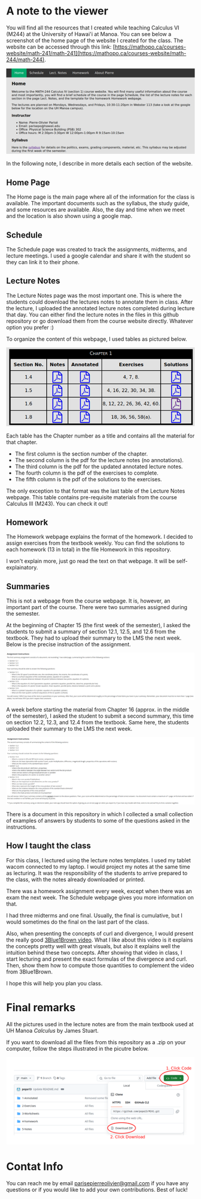 # A note to the viewer
You will find all the resources that I created while teaching Calculus VI (M244) at the University of Hawai'i at Manoa. You can see below a screenshot of the home page of the website I created for the class. The website can be accessed through this link: [https://mathopo.ca/courses-website/math-241/math-241](https://mathopo.ca/courses-website/math-244/math-244).

![Home page](M244-homepage.png)

In the following note, I describe in more details each section of the website.

## Home Page 
The Home page is the main page where all of the information for the class is available. The important documents such as the syllabus, the study guide, and some resources are available. Also, the day and time when we meet and the location is also shown using a google map. 

## Schedule
The Schedule page was created to track the assignments, midterms, and lecture meetings. I used a google calendar and share it with the student so they can link it to their phone.

## Lecture Notes
The Lecture Notes page was the most important one. This is where the students could download the lectures notes to annotate them in class. After the lecture, I uploaded the annotated lecture notes completed during lecture that day. You can either find the lecture notes in the files in this github repository or go download them from the course website directly. Whatever option you prefer :) 

To organize the content of this webpage, I used tables as pictured below.

![Lecture Notes Tables](M241-lectureNotesTable.png)

Each table has the Chapter number as a title and contains all the material for that chapter. 
- The first column is the section number of the chapter.
- The second column is the pdf for the lecture notes (no annotations).
- The third column is the pdf for the updated annotated lecture notes.
- The fourth column is the pdf of the exercises to complete.
- The fifth column is the pdf of the solutions to the exercises.

The only exception to that format was the last table of the Lecture Notes webpage. This table contains pre-requisite materials from the course Calculus III (M243). You can check it out!

## Homework
The Homework webpage explains the format of the homework. I decided to assign exercises from the textbook weekly. You can find the solutions to each homework (13 in total) in the file Homework in this repository.  

I won't explain more, just go read the text on that webpage. It will be self-explainatory.  

## Summaries
This is not a webpage from the course webpage. It is, however, an important part of the course. There were two summaries assigned during the semester.

At the beginning of Chapter 15 (the first week of the semester), I asked the students to submit a summary of section 12.1, 12.5, and 12.6 from the textbook. They had to upload their summary to the LMS the next week. Below is the precise instruction of the assignment.

![Summary 1](summary-assignment-description.png)

A week before starting the material from Chapter 16 (approx. in the middle of the semester), I asked the student to submit a second summary, this time on section 12.2, 12.3, and 12.4 from the textbook. Same here, the students uploaded their summary to the LMS the next week. 

![Summary 2](summary2-instructions.png)

There is a document in this repository in which I collected a small collection of examples of answers by students to some of the questions asked in the instructions.

## How I taught the class
For this class, I lectured using the lecture notes templates. I used my tablet wacom connected to my laptop. I would project my notes at the same time as lecturing. It was the responsibility of the students to arrive prepared to the class, with the notes already downloaded or printed.

There was a homework assignment every week, except when there was an exam the next week. The Schedule webpage gives you more information on that.

I had three midterms and one final. Usually, the final is cumulative, but I would sometimes do the final on the last part of the class. 

Also, when presenting the concepts of curl and divergence, I would present the really good [3Blue1Brown video](https://www.youtube.com/watch?v=rB83DpBJQsE). What I like about this video is it explains the concepts pretty well with great visuals, but also it explains well the intuition behind these two concepts. After showing that video in class, I start lecturing and present the exact formulas of the divergence and curl. Then, show them how to compute those quantities to complement the video from 3Blue1Brown.

I hope this will help you plan you class. 

# Final remarks
All the pictures used in the lecture notes are from the main textbook used at UH Manoa *Calculus* by James Stuart. 

If you want to download all the files from this repository as a .zip on your computer, follow the steps illustrated in the picutre below.

![Step to download file](How-To-Download_as-Zipped.png)

# Contat Info
You can reach me by email parisepierreolivier@gmail.com if you have any questions or if you would like to add your own contributions.
Best of luck!

